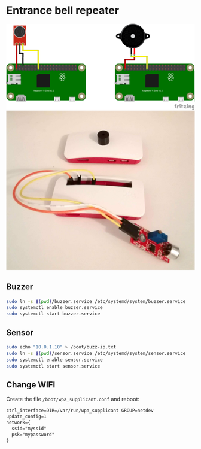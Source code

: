 Entrance bell repeater
======================

![Sketch](./sketch.png)
![Photo](./photo.jpg)

Buzzer
------

```bash
sudo ln -s $(pwd)/buzzer.service /etc/systemd/system/buzzer.service
sudo systemctl enable buzzer.service
sudo systemctl start buzzer.service
```

Sensor
------

```bash
sudo echo "10.0.1.10" > /boot/buzz-ip.txt
sudo ln -s $(pwd)/sensor.service /etc/systemd/system/sensor.service
sudo systemctl enable sensor.service
sudo systemctl start sensor.service
```

Change WIFI
-----------

Create the file `/boot/wpa_supplicant.conf` and reboot:

```
ctrl_interface=DIR=/var/run/wpa_supplicant GROUP=netdev
update_config=1
network={
  ssid="myssid"
  psk="mypassword"
}
```

